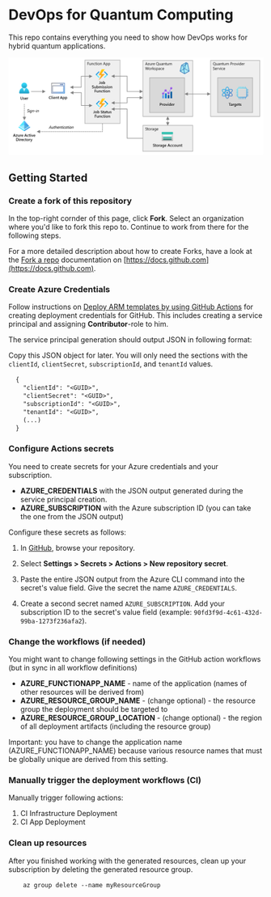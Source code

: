 # DevOps for Quantum Computing
This repo contains everything you need to show how DevOps works for hybrid quantum applications.

![Architecture](doc/media/architecture.png)

## Getting Started

### Create a fork of this repository

In the top-right cornder of this page, click **Fork**. Select an organization where you'd like to fork this repo to. Continue to work from there for the following steps.

For a more detailed description about how to create Forks, have a look at the [Fork a repo](https://docs.github.com/en/get-started/quickstart/fork-a-repo) documentation on [https://docs.github.com](https://docs.github.com).

### Create Azure Credentials

Follow instructions on [Deploy ARM templates by using GitHub Actions](https://docs.microsoft.com/azure/azure-resource-manager/templates/deploy-github-actions) for creating deployment credentials for GitHub. This includes creating a service principal and assigning **Contributor**-role to him.

The service principal generation should output JSON in following format:

Copy this JSON object for later. You will only need the sections with the `clientId`, `clientSecret`, `subscriptionId`, and `tenantId` values.

```output
  {
    "clientId": "<GUID>",
    "clientSecret": "<GUID>",
    "subscriptionId": "<GUID>",
    "tenantId": "<GUID>",
    (...)
  }
```

### Configure Actions secrets

You need to create secrets for your Azure credentials and your subscription.

- **AZURE_CREDENTIALS** with the JSON output generated during the service principal creation.
- **AZURE_SUBSCRIPTION** with the Azure subscription ID (you can take the one from the JSON output)

Configure these secrets as follows:

1. In [GitHub](https://github.com/), browse your repository.

1. Select **Settings > Secrets > Actions > New repository secret**.

1. Paste the entire JSON output from the Azure CLI command into the secret's value field. Give the secret the name `AZURE_CREDENTIALS`.

1. Create a second secret named `AZURE_SUBSCRIPTION`. Add your subscription ID to the secret's value field (example: `90fd3f9d-4c61-432d-99ba-1273f236afa2`).

### Change the workflows (if needed)

You might want to change following settings in the GitHub action workflows (but in sync in all workflow definitions)

- **AZURE_FUNCTIONAPP_NAME** - name of the application (names of other resources will be derived from)
- **AZURE_RESOURCE_GROUP_NAME** - (change optional) - the resource group the deployment should be targeted to
- **AZURE_RESOURCE_GROUP_LOCATION** - (change optional) - the region of all deployment artifacts (including the resource group)

Important: you have to change the application name (AZURE_FUNCTIONAPP_NAME) because various resource names that must be globally unique are derived from this setting.

### Manually trigger the deployment workflows (CI)

Manually trigger following actions:

1. CI Infrastructure Deployment
1. CI App Deployment

### Clean up resources

After you finished working with the generated resources, clean up your subscription by deleting the generated resource group.

```AzureCli
    az group delete --name myResourceGroup
```
